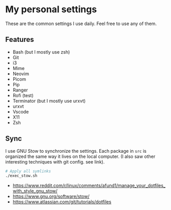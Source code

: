 # My personal settings

These are the common settings I use daily.
Feel free to use any of them.

## Features

- Bash (but I mostly use zsh)
- Git
- i3
- Mime
- Neovim
- Picom
- Pip
- Ranger
- Rofi (test)
- Terminator (but I mostly use urxvt)
- urxvt
- Vscode
- X11
- Zsh

## Sync

I use GNU Stow to synchronize the settings. Each package in `src` is organized the same way it lives on the local computer. (I also saw other interesting techniques with git config. see link).

```bash
# Apply all symlinks
./exec_stow.sh
```

- <https://www.reddit.com/r/linux/comments/afund1/manage_your_dotfiles_with_style_gnu_stow/>
- <https://www.gnu.org/software/stow/>
- <https://www.atlassian.com/git/tutorials/dotfiles>
